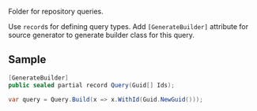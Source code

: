 Folder for repository queries.

Use `record`s for defining query types. Add `[GenerateBuilder]` attribute for source generator to generate builder class
for this query.

## Sample

```csharp
[GenerateBuilder]
public sealed partial record Query(Guid[] Ids); 
```

```csharp
var query = Query.Build(x => x.WithId(Guid.NewGuid()));
```